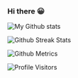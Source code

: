 ### Hi there :grinning:

![My Github stats](https://github-readme-stats.vercel.app/api?username=a-g-a-s-t-y-a&show_icons=true&hide_border=true&count_private=true&theme=tokyonight)

![Github Streak Stats](https://github-readme-streak-stats.herokuapp.com/?user=a-g-a-s-t-y-a&theme=tokyonight)

![Github Metrics](https://metrics.lecoq.io/a-g-a-s-t-y-a)


<!--
[![Top Langs](https://github-readme-stats.vercel.app/api/top-langs/?username=a-g-a-s-t-y-a&theme=tokyonight)](https://github.com/a-g-a-s-t-y-a/github-readme-stats)

![Github Trophies](https://github-profile-trophy.vercel.app/?username=a-g-a-s-t-y-a)




-->
![Profile Visitors](https://visitor-badge.glitch.me/badge?page_id=a-g-a-s-t-y-a.a-g-a-s-t-y-a)

<!--
**a-g-a-s-t-y-a/a-g-a-s-t-y-a** is a ✨ _special_ ✨ repository because its `README.md` (this file) appears on your GitHub profile.

Here are some ideas to get you started:

- 🔭 I’m currently working on ...
- 🌱 I’m currently learning ...
- 👯 I’m looking to collaborate on ...
- 🤔 I’m looking for help with ...
- 💬 Ask me about ...
- 📫 How to reach me: ...
- 😄 Pronouns: ...

- ⚡ Fun fact: ...
-->
